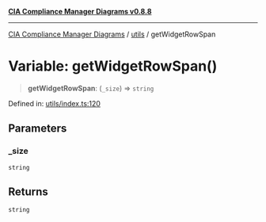 [**CIA Compliance Manager Diagrams v0.8.8**](../../README.md)

***

[CIA Compliance Manager Diagrams](../../modules.md) / [utils](../README.md) / getWidgetRowSpan

# Variable: getWidgetRowSpan()

> **getWidgetRowSpan**: (`_size`) => `string`

Defined in: [utils/index.ts:120](https://github.com/Hack23/cia-compliance-manager/blob/88094f2c4c350fd10a1e440c3eab70aedd819944/src/utils/index.ts#L120)

## Parameters

### \_size

`string`

## Returns

`string`
